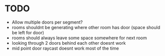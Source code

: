 # TODO
- Allow multiple doors per segment?
- rooms shouldnt be generating where other room has door (space should be left for door)
- rooms should always leave some space somewhere for next room
- looking through 2 doors behind each other doesnt work
- mid point door raycast doesnt work most of the time